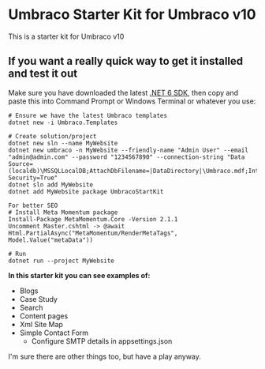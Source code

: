 ﻿# Umbraco Starter Kit for Umbraco v10

This is a starter kit for Umbraco v10


## If you want a really quick way to get it installed and test it out
Make sure you have downloaded the latest [.NET 6 SDK](https://dotnet.microsoft.com/en-us/download/dotnet/6.0), then copy and paste this into Command Prompt or Windows Terminal or whatever you use:

```
# Ensure we have the latest Umbraco templates
dotnet new -i Umbraco.Templates

# Create solution/project
dotnet new sln --name MyWebsite
dotnet new umbraco -n MyWebsite --friendly-name "Admin User" --email "admin@admin.com" --password "1234567890" --connection-string "Data Source=(localdb)\MSSQLLocalDB;AttachDbFilename=|DataDirectory|\Umbraco.mdf;Integrated Security=True"
dotnet sln add MyWebsite
dotnet add MyWebsite package UmbracoStartKit

For better SEO 
# Install Meta Momentum package 
Install-Package MetaMomentum.Core -Version 2.1.1
Uncomment Master.cshtml -> @await Html.PartialAsync("MetaMomentum/RenderMetaTags", Model.Value("metaData"))

# Run
dotnet run --project MyWebsite

```
**In this starter kit you can see examples of:**

- Blogs
- Case Study
- Search
- Content pages
- Xml Site Map
- Simple Contact Form
	- Configure SMTP details in appsettings.json

I'm sure there are other things too, but have a play anyway.

